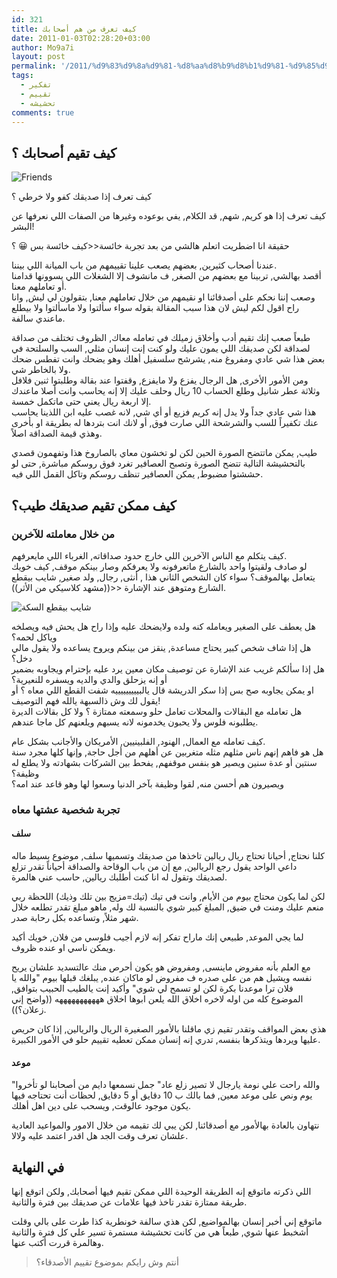 ```yaml
---
id: 321
title: كيف تعرف من هم أصحابك
date: 2011-01-03T02:28:20+03:00
author: Mo9a7i
layout: post
permalink: '/2011/%d9%83%d9%8a%d9%81-%d8%aa%d8%b9%d8%b1%d9%81-%d9%85%d9%86-%d9%87%d9%85-%d8%a3%d8%b5%d8%ad%d8%a7%d8%a8%d9%83/'
tags:
  - تفكير
  - تقييم
  - تحشيشه
comments: true
---
```

## كيف تقيم أصحابك ؟

![Friends](http://www.hespress.com/_img/friends_show_6.jpg)

كيف تعرف إذا صديقك كفو ولا خرطي ؟

كيف تعرف إذا هو كريم, شهم, قد الكلام, يفي بوعوده وغيرها من الصفات اللي نعرفها عن البشر!

حقيقة انا اضطريت اتعلم هالشي من بعد تجربة خائسة<<كيف خائسة بس 😀 ؟

عندنا أصحاب كثيرين, بعضهم يصعب علينا تقييمهم من باب الميانة اللي بيننا.  
أقصد بهالشي, تربينا مع بعضهم من الصغر, ف مانشوف إلا الشغلات اللي يسوونها قدامنا أو تعاملهم معنا.  
وصعب إننا نحكم على أصدقائنا او نقيمهم من خلال تعاملهم معنا, بتقولون لي ليش, وانا راح اقول لكم ليش لان هذا سبب المقالة بقوله سواء سألتوا ولا ماسألتوا ولا بيطلع ماعندي سالفة.

طبعاً صعب إنك تقيم أدب وأخلاق زميلك في تعامله معاك, الظروف تختلف من صداقة لصداقة لكن صديقك اللي يمون عليك ولو كنت إنت إنسان مثلي, السب والسلتحة في بعض هذا شي عادي ومفروغ منه, يشرشح سلسفيل أهلك وهو يضحك وانت تفطس ضحك ولا بالخاطر شي.  
ومن الأمور الأخرى, هل الرجال يفزع ولا مايفزع, وقفتوا عند بقالة وطلبتوا ثنين فلافل وثلاثة عطر شانيل وطلع الحساب 10 ريال وحلف عليك إلا إنه يحاسب وانت أصلا ماعندك إلا اربعة ريال يعني حتى ماتكمل خمسة.  
هذا شي عادي جداً ولا يدل إنه كريم فزيع أو أي شي, لانه غصب عليه ابن اللذينا يحاسب عنك تكفيراً للسب والشرشحة اللي صارت فوق, أو لانك انت بتردها له بطريقة او بأخرى وهذي قيمة الصداقة اصلاً.

طيب, يمكن ماتتضح الصورة الحين لكن لو تخشون معاي بالصاروخ هذا وتفهمون قصدي بالتحشيشة التالية تتضح الصورة وتصبح العصافير تغرد فوق روسكم مباشرة, حتى لو حششتوا مضبوط, يمكن العصافير تنظف روسكم وتاكل القمل اللي فيه.

## كيف ممكن تقيم صديقك طيب؟

### من خلال معاملته للآخرين

كيف يتكلم مع الناس الآخرين اللي خارج حدود صداقاته, الغرباء اللي مايعرفهم.  
لو صادف ولقيتوا واحد بالشارع ماتعرفونه ولا يعرفكم وصار بينكم موقف, كيف خويك يتعامل بهالموقف؟ سواء كان الشخص الثاني هذا , أنثى, رجال, ولد صغير, شايب بيقطع الشارع ومتوهق عند الإشارة <<((مشهد كلاسيكي من الأثر)).


![شايب بيقطع السكة](http://farm4.static.flickr.com/3541/3398192216_2b6f5e839d.jpg)

هل يعطف على الصغير ويعامله كنه ولده ولايضحك عليه وإذا راح هل يحش فيه ويصلخه وياكل لحمه؟  
هل إذا شاف شخص كبير يحتاج مساعدة, ينقز من بينكم ويروح يساعده ولا يقول مالي دخل؟  
هل إذا سألكم غريب عند الإشارة عن توصيف مكان معين يرد عليه بإحترام ويجاوبه بضمير أو إنه يزحلق والدي والديه ويسفره للنعيرية؟  
او يمكن يجاوبه صح بس إذا سكر الدريشة قال يالبيييييييييه شفت القطع اللي معاه ؟ أو يقول لك وش ذالسبهة يالله فهم التوصيف!  
هل تعامله مع البقالات والمحلات تعامل حلو وسمعته ممتازة ؟ ولا كل بقالات الديرة يطلبونه فلوس ولا يحبون يخدمونه لانه يسبهم ويلعنهم كل ماجا عندهم.

كيف تعامله مع العمال, الهنود, الفلبينيين, الأمريكان والأجانب بشكل عام.  
هل هو فاهم إنهم ناس مثلهم مثله متغربين عن أهلهم من أجل حاجة, وإنها كلها مجرد سنة سنتين أو عدة سنين ويصير هو بنفس موقفهم, يفحط بين الشركات بشهادته ولا يطلع له وظيفة؟  
ويصيرون هم أحسن منه, لقوا وظيفة بآخر الدنيا وسعوا لها وهو قاعد عند امه؟

### تجربة شخصية عشتها معاه

#### سلف

كلنا نحتاج, أحيانا تحتاج ريال ريالين تاخذها من صديقك وتسميها سلف, موضوع بسيط ماله داعي الواحد يقول رجع الريالين, مع إن من باب الوقاحة والصداقة أحياناً تقدر تزلع لصديقك وتقول له انا كنت أطلبك ريالين, حاسب عني هالمرة.

لكن لما يكون محتاج بيوم من الأيام, وانت في تيك (تيك=مزيج بين تلك وذيك) اللحظة ربي منعم عليك ومنت في ضيق, المبلغ كبير شوي بالنسبة لك وله, ماهو مبلغ تقدر تطلعه خلال شهر مثلاً, وتساعده بكل رحابة صدر.

لما يجي الموعد, طبيعي إنك ماراح تفكر إنه لازم أجيب فلوسي من فلان, خويك أكيد ويمكن ناسي او عنده ظروف.

مع العلم بأنه مفروض ماينسى, ومفروض هو يكون أحرص منك عالتسديد علشان يريح نفسه ويشيل هم من على صدره ف مفروض لو ماكان عنده, يبلغك قبلها بيوم "والله يا فلان ترا موعدنا بكرة لكن لو تسمح لي شوي" وأكيد إنت يالطيب الحبيب بتوافق, الموضوع كله من اوله لاخره اخلاق الله يلعن ابوها اخلاق هههههههههههه ((واضح إني زعلان؟)).

هذي بعض المواقف وتقدر تقيم زي ماقلنا بالأمور الصغيرة الريال والريالين, إذا كان حريص عليها ويردها ويتذكرها بنفسه, تدري إنه إنسان ممكن تعطيه تقييم حلو في الأمور الكبيرة.

#### موعد

"والله راحت علي نومة يارجال لا تصير زلع عاد" جمل نسمعها دايم من أصحابنا لو تأخروا يوم ونص على موعد معين, فما بالك ب 10 دقايق أو 5 دقايق, لحظات أنت تحتاجه فيها يكون موجود عالوقت, ويسحب على دين اهل أهلك.

نتهاون بالعادة بهالأمور مع أصدقائنا, لكن يبي لك تقيمه من خلال الامور والمواعيد العادية علشان تعرف وقت الجد هل اقدر اعتمد عليه ولالا.

## في النهاية

اللي ذكرته ماتوقع إنه الطريقة الوحيدة اللي ممكن تقيم فيها أصحابك, ولكن اتوقع إنها طريقة ممتازة تقدر تاخذ فيها علامات عن صديقك بين فترة والثانية.

ماتوقع إني أخبر إنسان بهالمواضيع, لكن هذي سالفة خونطرية كذا طرت على بالي وقلت أشخبط عنها شوي, طبعاً هي من كانت تحشيشة مستمرة تسير علي كل فترة والثانية وهالمرة قررت أكتب عنها.

> أنتم وش رايكم بموضوع تقييم الأصدقاء؟